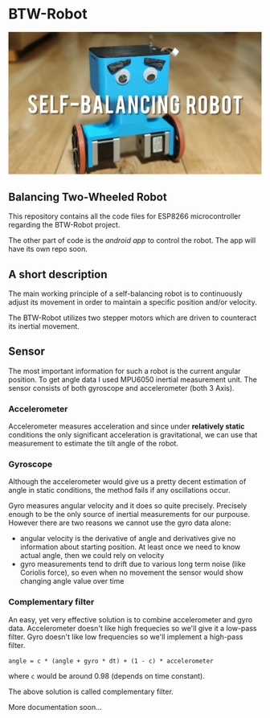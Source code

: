# BTW-Robot
![Photo of robot](/Photos/miniature.jpg?raw=true  "Balancing robot")

## Balancing Two-Wheeled Robot
This repository contains all the code files for ESP8266 microcontroller regarding the BTW-Robot project. 

The other part of code is the *android app* to control the robot. The app will have its own repo soon.

## A short description

The main working principle of a self-balancing robot is to continuously adjust its movement in order to maintain a specific position and/or velocity. 

The BTW-Robot utilizes two stepper motors which are driven to counteract its inertial movement.

## Sensor

The most important information for such a robot is the current angular position.
To get angle data I used MPU6050 inertial measurement unit. The sensor consists of both gyroscope and accelerometer (both 3 Axis).

### Accelerometer
Accelerometer measures acceleration and since under **relatively static** conditions the only significant acceleration is gravitational, we can use that measurement to estimate the tilt angle of the robot.

### Gyroscope
Although the accelerometer would give us a pretty decent estimation of angle in static conditions, the method fails if any oscillations occur.

Gyro measures angular velocity and it does so quite precisely. Precisely enough to be the only source of inertial measurements for our purpouse.
However there are two reasons we cannot use the gyro data alone:
- angular velocity is the derivative of angle and derivatives give no information about starting position. At least once we need to know actual angle, then we could rely on velocity
- gyro measurements tend to drift due to various long term noise (like Coriolis force), so even when no movement the sensor would show changing angle value over time

### Complementary filter
An easy, yet very effective solution is to combine accelerometer and gyro data.
Accelerometer doesn't like high frequecies so we'll give it a low-pass filter.
Gyro doesn't like low frequencies so we'll implement a high-pass filter.
```
angle = c * (angle + gyro * dt) + (1 - c) * accelerometer 
```
where ```c``` would be around 0.98 (depends on time constant).

The above solution is called complementary filter.


More documentation soon...
